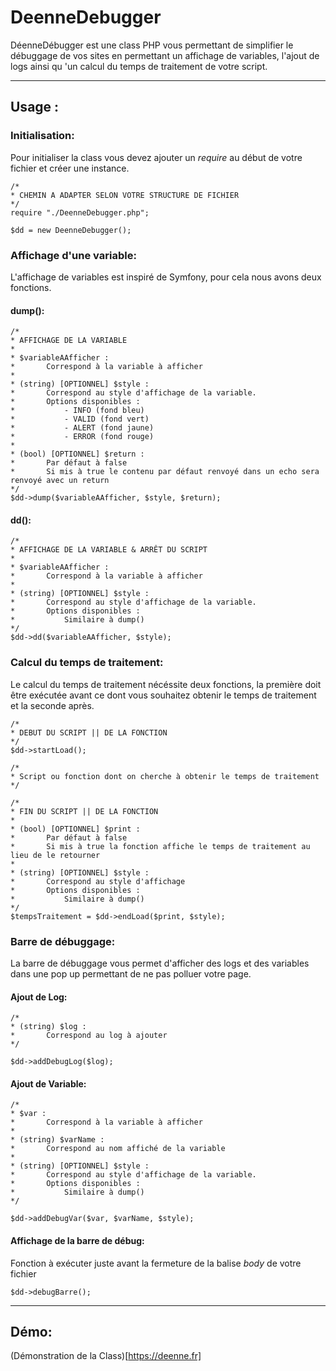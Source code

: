 # DeenneDebugger
DéenneDébugger est une class PHP vous permettant de simplifier le débuggage de vos sites en permettant un affichage de variables, l'ajout de logs ainsi qu 'un calcul du temps de traitement de votre script.

-----

## Usage :

### Initialisation:
Pour initialiser la class vous devez ajouter un *require* au début de votre fichier et créer une instance.
~~~
/*
* CHEMIN A ADAPTER SELON VOTRE STRUCTURE DE FICHIER
*/
require "./DeenneDebugger.php";

$dd = new DeenneDebugger();
~~~

### Affichage d'une variable:
L'affichage de variables est inspiré de Symfony, pour cela nous avons deux fonctions.

#### dump():
~~~
/*
* AFFICHAGE DE LA VARIABLE
*
* $variableAAfficher :
*       Correspond à la variable à afficher
*
* (string) [OPTIONNEL] $style :
*       Correspond au style d'affichage de la variable.
*       Options disponibles :
*           - INFO (fond bleu)
*           - VALID (fond vert)
*           - ALERT (fond jaune)
*           - ERROR (fond rouge)
*
* (bool) [OPTIONNEL] $return :
*       Par défaut à false
*       Si mis à true le contenu par défaut renvoyé dans un echo sera renvoyé avec un return
*/
$dd->dump($variableAAfficher, $style, $return);
~~~

#### dd():
~~~
/*
* AFFICHAGE DE LA VARIABLE & ARRÊT DU SCRIPT
*
* $variableAAfficher :
*       Correspond à la variable à afficher
*
* (string) [OPTIONNEL] $style :
*       Correspond au style d'affichage de la variable.
*       Options disponibles :
*           Similaire à dump()
*/
$dd->dd($variableAAfficher, $style);
~~~

### Calcul du temps de traitement:
Le calcul du temps de traitement nécéssite deux fonctions, la première doit être exécutée avant ce dont vous souhaitez obtenir le temps de traitement et la seconde après.
~~~
/*
* DEBUT DU SCRIPT || DE LA FONCTION
*/
$dd->startLoad();

/*
* Script ou fonction dont on cherche à obtenir le temps de traitement
*/

/*
* FIN DU SCRIPT || DE LA FONCTION
*
* (bool) [OPTIONNEL] $print :
*       Par défaut à false
*       Si mis à true la fonction affiche le temps de traitement au lieu de le retourner
*
* (string) [OPTIONNEL] $style :
*       Correspond au style d'affichage
*       Options disponibles :
*           Similaire à dump()
*/
$tempsTraitement = $dd->endLoad($print, $style);
~~~

### Barre de débuggage:
La barre de débuggage vous permet d'afficher des logs et des variables dans une pop up permettant de ne pas polluer votre page.

#### Ajout de Log:
~~~
/*
* (string) $log :
*       Correspond au log à ajouter
*/

$dd->addDebugLog($log);
~~~

#### Ajout de Variable:
~~~
/*
* $var :
*       Correspond à la variable à afficher
*
* (string) $varName :
*       Correspond au nom affiché de la variable
*
* (string) [OPTIONNEL] $style :
*       Correspond au style d'affichage de la variable.
*       Options disponibles :
*           Similaire à dump()
*/

$dd->addDebugVar($var, $varName, $style);
~~~

#### Affichage de la barre de débug:
Fonction à exécuter juste avant la fermeture de la balise *body* de votre fichier
~~~
$dd->debugBarre();
~~~

-----

## Démo:
(Démonstration de la Class)[https://deenne.fr]
